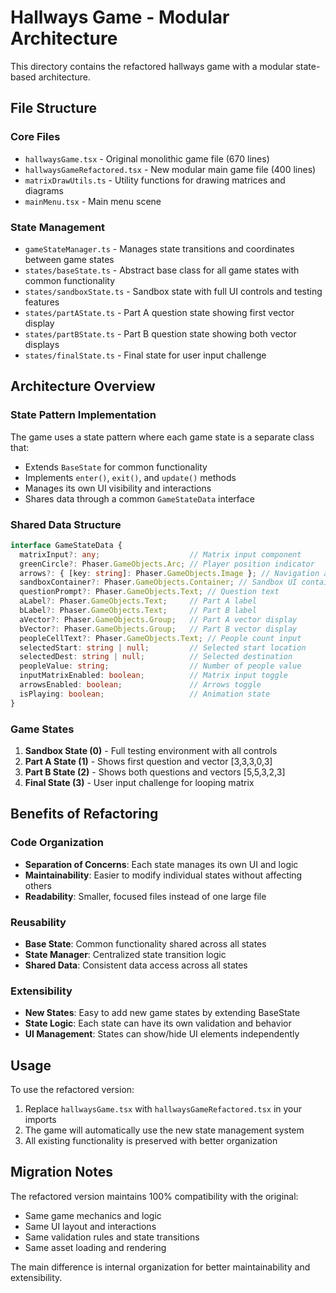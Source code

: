 # Hallways Game - Modular Architecture

This directory contains the refactored hallways game with a modular state-based architecture.

## File Structure

### Core Files
- `hallwaysGame.tsx` - Original monolithic game file (670 lines)
- `hallwaysGameRefactored.tsx` - New modular main game file (400 lines)
- `matrixDrawUtils.ts` - Utility functions for drawing matrices and diagrams
- `mainMenu.tsx` - Main menu scene

### State Management
- `gameStateManager.ts` - Manages state transitions and coordinates between game states
- `states/baseState.ts` - Abstract base class for all game states with common functionality
- `states/sandboxState.ts` - Sandbox state with full UI controls and testing features
- `states/partAState.ts` - Part A question state showing first vector display
- `states/partBState.ts` - Part B question state showing both vector displays
- `states/finalState.ts` - Final state for user input challenge

## Architecture Overview

### State Pattern Implementation
The game uses a state pattern where each game state is a separate class that:
- Extends `BaseState` for common functionality
- Implements `enter()`, `exit()`, and `update()` methods
- Manages its own UI visibility and interactions
- Shares data through a common `GameStateData` interface

### Shared Data Structure
```typescript
interface GameStateData {
  matrixInput?: any;                    // Matrix input component
  greenCircle?: Phaser.GameObjects.Arc; // Player position indicator
  arrows?: { [key: string]: Phaser.GameObjects.Image }; // Navigation arrows
  sandboxContainer?: Phaser.GameObjects.Container; // Sandbox UI container
  questionPrompt?: Phaser.GameObjects.Text; // Question text
  aLabel?: Phaser.GameObjects.Text;     // Part A label
  bLabel?: Phaser.GameObjects.Text;     // Part B label
  aVector?: Phaser.GameObjects.Group;   // Part A vector display
  bVector?: Phaser.GameObjects.Group;   // Part B vector display
  peopleCellText?: Phaser.GameObjects.Text; // People count input
  selectedStart: string | null;         // Selected start location
  selectedDest: string | null;          // Selected destination
  peopleValue: string;                  // Number of people value
  inputMatrixEnabled: boolean;          // Matrix input toggle
  arrowsEnabled: boolean;               // Arrows toggle
  isPlaying: boolean;                   // Animation state
}
```

### Game States
1. **Sandbox State (0)** - Full testing environment with all controls
2. **Part A State (1)** - Shows first question and vector [3,3,3,0,3]
3. **Part B State (2)** - Shows both questions and vectors [5,5,3,2,3]
4. **Final State (3)** - User input challenge for looping matrix

## Benefits of Refactoring

### Code Organization
- **Separation of Concerns**: Each state manages its own UI and logic
- **Maintainability**: Easier to modify individual states without affecting others
- **Readability**: Smaller, focused files instead of one large file

### Reusability
- **Base State**: Common functionality shared across all states
- **State Manager**: Centralized state transition logic
- **Shared Data**: Consistent data access across all states

### Extensibility
- **New States**: Easy to add new game states by extending BaseState
- **State Logic**: Each state can have its own validation and behavior
- **UI Management**: States can show/hide UI elements independently

## Usage

To use the refactored version:
1. Replace `hallwaysGame.tsx` with `hallwaysGameRefactored.tsx` in your imports
2. The game will automatically use the new state management system
3. All existing functionality is preserved with better organization

## Migration Notes

The refactored version maintains 100% compatibility with the original:
- Same game mechanics and logic
- Same UI layout and interactions
- Same validation rules and state transitions
- Same asset loading and rendering

The main difference is internal organization for better maintainability and extensibility. 